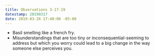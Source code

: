 ```yaml
---
title: Observations 3-17-19
datestamp: 20190317
date: 2019-03-26 17:40:00 -05:00
---
```


- Basil smelling like a french fry.
- Misunderstandings that are too tiny or inconsequential-seeming to address but which you worry could lead to a big change in the way someone else perceives you.
